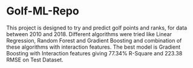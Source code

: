 # Golf-ML-Repo

This project is designed to try and predict golf points and ranks, for data between 2010 and 2018.
Different algorithms were tried like Linear Regression, Random Forest and Gradient Boosting and combination of these algorithms with interaction features.
The best model is Gradient Boosting with Interaction features giving 77.34% R-Square and 223.38 RMSE on Test Dataset.


